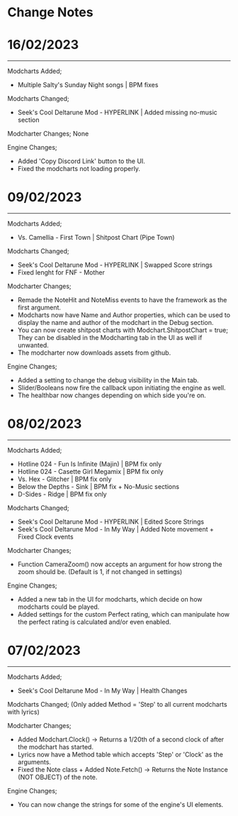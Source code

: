 Change Notes
===

# 16/02/2023
---
Modcharts Added;
- Multiple Salty's Sunday Night songs | BPM fixes

Modcharts Changed;
- Seek's Cool Deltarune Mod - HYPERLINK | Added missing no-music section

Modcharter Changes;
None

Engine Changes;
- Added 'Copy Discord Link' button to the UI.
- Fixed the modcharts not loading properly.

# 09/02/2023
---
Modcharts Added;
- Vs. Camellia - First Town | Shitpost Chart (Pipe Town)

Modcharts Changed;
- Seek's Cool Deltarune Mod - HYPERLINK | Swapped Score strings
- Fixed lenght for FNF - Mother

Modcharter Changes;
- Remade the NoteHit and NoteMiss events to have the framework as the first argument.
- Modcharts now have Name and Author properties, which can be used to display the name and author of the modchart in the Debug section.
- You can now create shitpost charts with Modchart.ShitpostChart = true; They can be disabled in the Modcharting tab in the UI as well if unwanted.
- The modcharter now downloads assets from github.

Engine Changes;
- Added a setting to change the debug visibility in the Main tab.
- Slider/Booleans now fire the callback upon initiating the engine as well.
- The healthbar now changes depending on which side you're on.

# 08/02/2023
---
Modcharts Added;
- Hotline 024 - Fun Is Infinite (Majin) | BPM fix only
- Hotline 024 - Casette Girl Megamix | BPM fix only
- Vs. Hex - Glitcher | BPM fix only
- Below the Depths - Sink | BPM fix + No-Music sections
- D-Sides - Ridge | BPM fix only

Modcharts Changed;
- Seek's Cool Deltarune Mod - HYPERLINK | Edited Score Strings
- Seek's Cool Deltarune Mod - In My Way | Added Note movement + Fixed Clock events

Modcharter Changes;
- Function CameraZoom() now accepts an argument for how strong the zoom should be. (Default is 1, if not changed in settings)

Engine Changes;
- Added a new tab in the UI for modcharts, which decide on how modcharts could be played.
- Added settings for the custom Perfect rating, which can manipulate how the perfect rating is calculated and/or even enabled. 

# 07/02/2023
---
Modcharts Added;
- Seek's Cool Deltarune Mod - In My Way | Health Changes

Modcharts Changed;
(Only added Method = 'Step' to all current modcharts with lyrics)

Modcharter Changes;
- Added Modchart.Clock() -> Returns a 1/20th of a second clock of after the modchart has started.
- Lyrics now have a Method table which accepts 'Step' or 'Clock' as the arguments.
- Fixed the Note class + Added Note.Fetch() -> Returns the Note Instance (NOT OBJECT) of the note.

Engine Changes;
- You can now change the strings for some of the engine's UI elements.